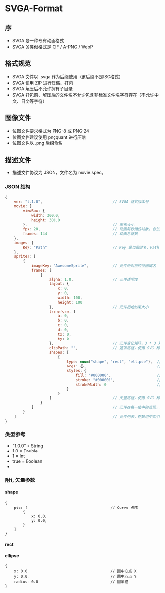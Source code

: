# SVGA-Format

## 序

* SVGA 是一种专有动画格式
* SVGA 的类似格式是 GIF / A-PNG / WebP

## 格式规范

* SVGA 文件以 .svga 作为后缀使用（该后缀不是ISO格式）
* SVGA 使用 ZIP 进行压缩、打包
* SVGA 解压后不允许拥有子目录
* SVGA 打包前、解压后的文件名不允许包含非标准文件名字符存在（不允许中文、日文等字符）

## 图像文件

* 位图文件要求格式为 PNG-8 或 PNG-24
* 位图文件建议使用 pngquant 进行压缩
* 位图文件以 .png 后缀命名

## 描述文件

* 描述文件协议为 JSON，文件名为 movie.spec。

### JSON 结构

```js
{
    ver: "1.1.0",                                // SVGA 格式版本号
    movie: {
        viewBox: {
            width: 300.0,
            height: 300.0
        },                                       // 画布大小
        fps: 20,                                 // 动画每秒播放帖数，合法值是 [1, 2, 3, 5, 6, 10, 12, 15, 20, 30, 60] 中的任意一个。
        frames: 144                              // 动画总帖数                
    },
    images: {
        Key: "Path"                              // Key 是位图键名，Path 是位图文件名。
    },
    sprites: [
        {
            imageKey: "AwesomeSprite",           // 元件所对应的位图键名
            frames: [
                {
                    alpha: 1.0,                  // 元件透明度
                    layout: {
                        x: 0,
                        y: 0,
                        width: 100,
                        height: 100
                    },                           // 元件初始约束大小
                    transform: {
                        a: 0,
                        b: 0,
                        c: 0,
                        d: 0,
                        tx: 0,
                        ty: 0
                    },                           // 元件变化矩阵，3 * 3 矩阵中的具体含义，参照 CSS transform。
                    clipPath: "",                // 遮罩路径，使用 SVG 标准 Path 绘制图案进行 Mask 遮罩。
                    shapes: [
                        {
                            type: enum("shape", "rect", "ellipse"),  // 矢量类型
                            args: {},                                // 矢量参数 [附1]
                            styles: {
                                fill: "#000000",                     // 填充色
                                stroke: "#000000",                   // 描边色
                                strokeWidth: 0                       // 描边宽
                            }
                        }
                    ]                            // 矢量路径，使用 SVG 标准 Path 绘制图案。
                }
            ]                                    // 元件在每一帖中的表现，对于某一帖中隐藏的元件，也需要使用一个对象进行占位。
        }
    ]                                            // 元件列表，在数组中索引值越大，代表层级越高。
}
```

### 类型参考
* "1.0.0" = String
* 1.0 = Double
* 1 = Int
* true = Boolean
* 
### 附1, 矢量参数

#### shape
```
{
    pts: [                                      // Curve 点阵
        {
            x: 0.0,
            y: 0.0,
        }
    ]
}
```

#### rect

#### ellipse
```
{
    x: 0.0,                                     // 圆中心点 X
    y: 0.0,                                     // 圆中心点 Y
    radius: 0.0                                 // 圆半径
}
```